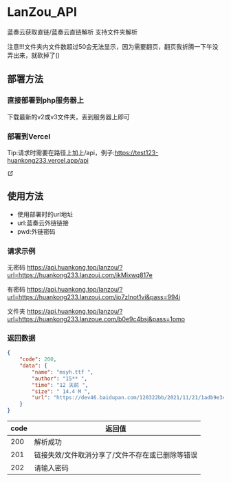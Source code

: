 # LanZou_API
蓝奏云获取直链/蓝奏云直链解析
支持文件夹解析

注意!!!文件夹内文件数超过50会无法显示，因为需要翻页，翻页我折腾一下午没弄出来，就砍掉了()

## 部署方法

### 直接部署到php服务器上
下载最新的v2或v3文件夹，丢到服务器上即可

### 部署到Vercel
Tip:请求时需要在路径上加上/api，例子:https://test123-huankong233.vercel.app/api

<a href="https://vercel.com/import/project?template=https://github.com/huankong233/lanzou_url/tree/main/Vercel_v2" target="_blank" rel="noopener noreferrer" class="link-instanted"><img src="https://vercel.com/button" alt=""><span><svg class="external-link-icon" xmlns="http://www.w3.org/2000/svg" aria-hidden="true" focusable="false" x="0px" y="0px" viewBox="0 0 100 100" width="15" height="15"><path fill="currentColor" d="M18.8,85.1h56l0,0c2.2,0,4-1.8,4-4v-32h-8v28h-48v-48h28v-8h-32l0,0c-2.2,0-4,1.8-4,4v56C14.8,83.3,16.6,85.1,18.8,85.1z"></path><polygon fill="currentColor" points="45.7,48.7 51.3,54.3 77.2,28.5 77.2,37.2 85.2,37.2 85.2,14.9 62.8,14.9 62.8,22.9 71.5,22.9"></polygon></svg></span></a>


## 使用方法
- 使用部署时的url地址
- url:蓝奏云外链链接
- pwd:外链密码

### 请求示例
<p>无密码 <a href="https://api.huankong.top/lanzou/?url=https://huankong233.lanzouj.com/ikMixwq817e">https://api.huankong.top/lanzou/?url=https://huankong233.lanzouj.com/ikMixwq817e</a></p>
<p>有密码 <a href="https://api.huankong.top/lanzou/?url=https://huankong233.lanzouj.com/io7zInot1vi&pass=994i">https://api.huankong.top/lanzou/?url=https://huankong233.lanzouj.com/io7zInot1vi&pass=994i</a></p>
<p>文件夹 <a href="https://api.huankong.top/lanzou/?url=https://huankong233.lanzoue.com/b0e9c4bsj&pass=1omo">https://api.huankong.top/lanzou/?url=https://huankong233.lanzoue.com/b0e9c4bsj&pass=1omo</a></p>

### 返回数据
~~~ json
{
    "code": 200,
    "data": {
        "name": "msyh.ttf ",
        "author": "15** ",
        "time": "12 天前 ",
        "size": " 14.4 M ",
        "url": "https://dev46.baidupan.com/120322bb/2021/11/21/1adb9e3cd76cd776a428280349147aef.ttf?st=fNgkfh4hZSYhhtepVDYS6w&e=1638542112&b=CDcOfQJ7UD1WLQclACQEZg_c_c&fi=56698784&pid=165-154-75-88&up=2&mp=0"
    }
}
~~~

|code| 返回值|
| ------ | ------ |
| 200 | 解析成功 |
| 201 | 链接失效/文件取消分享了/文件不存在或已删除等错误 |
| 202 | 请输入密码 |

